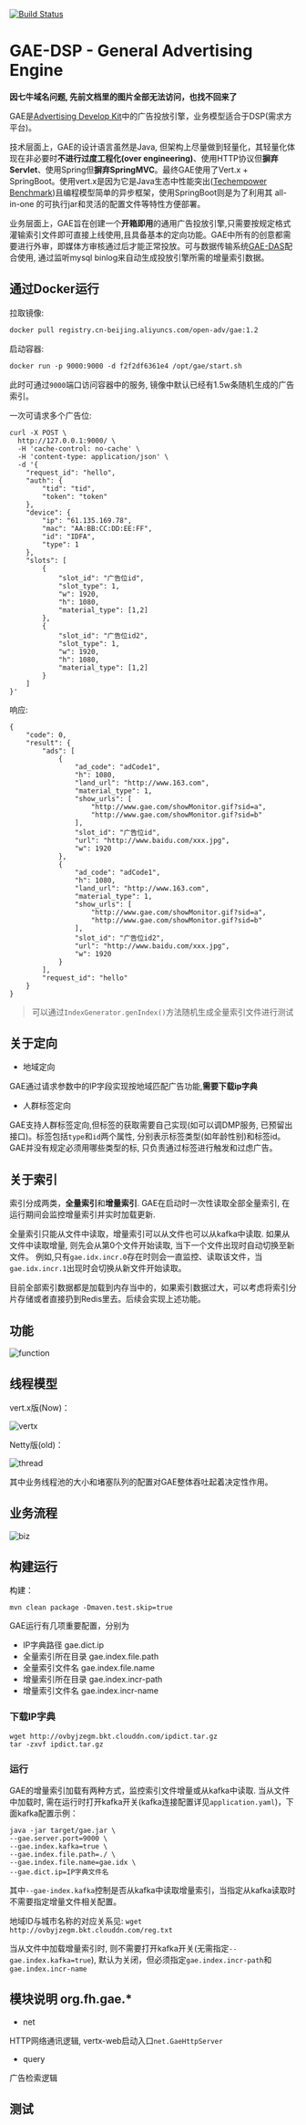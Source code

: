 [![Build Status](https://travis-ci.org/OpenAdv/gae.svg?branch=master)](https://travis-ci.org/OpenAdv/gae)
# GAE-DSP - General Advertising Engine
**因七牛域名问题, 先前文档里的图片全部无法访问，也找不回来了**

GAE是[Advertising Develop Kit](https://github.com/ad-dev-kit)中的广告投放引擎，业务模型适合于DSP(需求方平台)。



技术层面上，GAE的设计语言虽然是Java, 但架构上尽量做到轻量化，其轻量化体现在非必要时**不进行过度工程化(over engineering)**、使用HTTP协议但**摒弃Servlet**、使用Spring但**摒弃SpringMVC**。最终GAE使用了Vert.x + SpringBoot。使用vert.x是因为它是Java生态中性能突出([Techempower Benchmark](https://www.techempower.com/benchmarks/#section=data-r14&hw=ph&test=db&l=8vn05b))且编程模型简单的异步框架，使用SpringBoot则是为了利用其 all-in-one 的可执行jar和灵活的配置文件等特性方便部署。



业务层面上，GAE旨在创建一个**开箱即用**的通用广告投放引擎,只需要按规定格式灌输索引文件即可直接上线使用,且具备基本的定向功能。GAE中所有的创意都需要进行外审，即媒体方审核通过后才能正常投放。可与数据传输系统[GAE-DAS](https://github.com/wanghongfei/gae-das)配合使用, 通过监听mysql binlog来自动生成投放引擎所需的增量索引数据。



## 通过Docker运行

拉取镜像:

```dockerfile
docker pull registry.cn-beijing.aliyuncs.com/open-adv/gae:1.2
```

启动容器:

```dockerfile
docker run -p 9000:9000 -d f2f2df6361e4 /opt/gae/start.sh
```

此时可通过`9000`端口访问容器中的服务, 镜像中默认已经有1.5w条随机生成的广告索引。

一次可请求多个广告位:

```
curl -X POST \
  http://127.0.0.1:9000/ \
  -H 'cache-control: no-cache' \
  -H 'content-type: application/json' \
  -d '{
    "request_id": "hello",
    "auth": {
        "tid": "tid",
        "token": "token"
    },
    "device": {
        "ip": "61.135.169.78",
        "mac": "AA:BB:CC:DD:EE:FF",
        "id": "IDFA",
        "type": 1
    },
    "slots": [
        {
            "slot_id": "广告位id",
            "slot_type": 1,
            "w": 1920,
            "h": 1080,
            "material_type": [1,2]
        },
        {
            "slot_id": "广告位id2",
            "slot_type": 1,
            "w": 1920,
            "h": 1080,
            "material_type": [1,2]
        }
    ]
}'
```

响应:

```
{
    "code": 0,
    "result": {
        "ads": [
            {
                "ad_code": "adCode1",
                "h": 1080,
                "land_url": "http://www.163.com",
                "material_type": 1,
                "show_urls": [
                    "http://www.gae.com/showMonitor.gif?sid=a",
                    "http://www.gae.com/showMonitor.gif?sid=b"
                ],
                "slot_id": "广告位id",
                "url": "http://www.baidu.com/xxx.jpg",
                "w": 1920
            },
            {
                "ad_code": "adCode1",
                "h": 1080,
                "land_url": "http://www.163.com",
                "material_type": 1,
                "show_urls": [
                    "http://www.gae.com/showMonitor.gif?sid=a",
                    "http://www.gae.com/showMonitor.gif?sid=b"
                ],
                "slot_id": "广告位id2",
                "url": "http://www.baidu.com/xxx.jpg",
                "w": 1920
            }
        ],
        "request_id": "hello"
    }
}
```

>  可以通过`IndexGenerator.genIndex()`方法随机生成全量索引文件进行测试



## 关于定向

- 地域定向

GAE通过请求参数中的IP字段实现按地域匹配广告功能,**需要下载ip字典**
- 人群标签定向

GAE支持人群标签定向,但标签的获取需要自己实现(如可以调DMP服务, 已预留出接口)。标签包括`type`和`id`两个属性, 分别表示标签类型(如年龄性别)和标签id。
GAE并没有规定必须用哪些类型的标, 只负责通过标签进行触发和过虑广告。



## 关于索引
索引分成两类，**全量索引**和**增量索引**. GAE在启动时一次性读取全部全量索引, 在运行期间会监控增量索引并实时加载更新.

全量索引只能从文件中读取，增量索引可以从文件也可以从kafka中读取. 如果从文件中读取增量, 则先会从第0个文件开始读取, 当下一个文件出现时自动切换至新文件。
例如,只有`gae.idx.incr.0`存在时则会一直监控、读取该文件，当`gae.idx.incr.1`出现时会切换从新文件开始读取。



目前全部索引数据都是加载到内存当中的，如果索引数据过大，可以考虑将索引分片存储或者直接扔到Redis里去。后续会实现上述功能。



## 功能
![function](http://ovbyjzegm.bkt.clouddn.com/gae-route2.png)

## 线程模型

vert.x版(Now)：

![vertx](http://ovbyjzegm.bkt.clouddn.com/vertx.png)



Netty版(old)：

![thread](http://ovbyjzegm.bkt.clouddn.com/thread.png)

其中业务线程池的大小和堵塞队列的配置对GAE整体吞吐起着决定性作用。



## 业务流程

![biz](http://ovbyjzegm.bkt.clouddn.com/biz.png)



## 构建运行

构建：

```
mvn clean package -Dmaven.test.skip=true
```

GAE运行有几项重要配置，分别为

- IP字典路径 gae.dict.ip
- 全量索引所在目录 gae.index.file.path
- 全量索引文件名 gae.index.file.name
- 增量索引所在目录 gae.index.incr-path
- 增量索引文件名 gae.index.incr-name



### 下载IP字典

```
wget http://ovbyjzegm.bkt.clouddn.com/ipdict.tar.gz
tar -zxvf ipdict.tar.gz
```


### 运行

GAE的增量索引加载有两种方式，监控索引文件增量或从kafka中读取. 当从文件中加载时, 需在运行时打开kafka开关(kafka连接配置详见`application.yaml`)，下面kafka配置示例：

```
java -jar target/gae.jar \
--gae.server.port=9000 \
--gae.index.kafka=true \
--gae.index.file.path=./ \
--gae.index.file.name=gae.idx \
--gae.dict.ip=IP字典文件名
```
其中`--gae-index.kafka`控制是否从kafka中读取增量索引，当指定从kafka读取时不需要指定增量文件相关配置。

地域ID与城市名称的对应关系见: `wget http://ovbyjzegm.bkt.clouddn.com/reg.txt`

当从文件中加载增量索引时, 则不需要打开kafka开关(无需指定`--gae.index.kafka=true`), 默认为关闭，但必须指定`gae.index.incr-path`和`gae.index.incr-name`


## 模块说明 org.fh.gae.*
- net

HTTP网络通讯逻辑, vertx-web启动入口`net.GaeHttpServer`

- query

广告检索逻辑


## 测试

